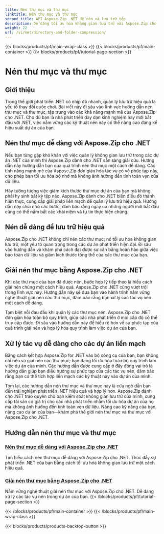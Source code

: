 ```yaml
---
title: Nén thư mục và thư mục
linktitle: Nén thư mục và thư mục
second_title: API Aspose.Zip .NET để nén và lưu trữ tệp
description: Dễ dàng tối ưu hóa không gian lưu trữ với Aspose.Zip cho .NET. Tìm hiểu các kỹ thuật nén và giải nén thư mục để nâng cao các dự án phát triển .NET của bạn.
weight: 22
url: /vi/net/directory-and-folder-compression/
---
```


{{< blocks/products/pf/main-wrap-class >}}
{{< blocks/products/pf/main-container >}}
{{< blocks/products/pf/tutorial-page-section >}}

# Nén thư mục và thư mục


## Giới thiệu

Trong thế giới phát triển .NET có nhịp độ nhanh, quản lý lưu trữ hiệu quả là yếu tố thay đổi cuộc chơi. Bài viết này đi sâu vào lĩnh vực hướng dẫn nén thư mục và thư mục, tập trung vào các khả năng mạnh mẽ của Aspose.Zip cho .NET. Cho dù bạn là nhà phát triển dày dạn kinh nghiệm hay mới bắt đầu với .NET, việc nắm vững các kỹ thuật nén này có thể nâng cao đáng kể hiệu suất dự án của bạn.

## Nén thư mục dễ dàng với Aspose.Zip cho .NET

Nếu bạn từng gặp khó khăn với việc quản lý không gian lưu trữ trong các dự án .NET của mình thì Aspose.Zip dành cho .NET sẵn sàng giải cứu. Hướng dẫn này hướng dẫn bạn qua quá trình nén thư mục một cách dễ dàng. Các tính năng mạnh mẽ của Aspose.Zip đơn giản hóa tác vụ có vẻ phức tạp này, cho phép bạn tối ưu hóa bộ nhớ mà không ảnh hưởng đến tính toàn vẹn của dữ liệu.

Hãy tưởng tượng việc giảm kích thước thư mục dự án của bạn mà không phải hy sinh bất kỳ tệp nào. Aspose.Zip dành cho .NET biến điều đó thành hiện thực, cung cấp giải pháp liền mạch để quản lý lưu trữ hiệu quả. Hướng dẫn này chia nhỏ các bước, đảm bảo rằng ngay cả những người mới bắt đầu cũng có thể nắm bắt các khái niệm và tự tin thực hiện chúng.

## Nén dễ dàng để lưu trữ hiệu quả

Aspose.Zip cho .NET không chỉ nén các thư mục; nó tối ưu hóa không gian lưu trữ, một yếu tố quan trọng trong các dự án phát triển hiện đại. Đi sâu vào hướng dẫn và khám phá cách đạt được sự cân bằng hoàn hảo giữa việc bảo toàn dữ liệu và giảm kích thước tổng thể của các thư mục của bạn.

## Giải nén thư mục bằng Aspose.Zip cho .NET

Khi các thư mục của bạn đã được nén, bước hợp lý tiếp theo là hiểu cách giải nén chúng một cách hiệu quả. Aspose.Zip cho .NET cũng vượt trội trong lĩnh vực này. Hướng dẫn này sẽ đưa bạn vào hành trình nắm vững nghệ thuật giải nén các thư mục, đảm bảo rằng bạn xử lý các tác vụ nén một cách dễ dàng.

Tạm biệt nỗi đau đầu khi quản lý các thư mục nén. Aspose.Zip cho .NET đơn giản hóa toàn bộ quy trình, giúp các nhà phát triển ở mọi cấp độ có thể truy cập được. Đi sâu vào hướng dẫn này để hiểu rõ hơn về sự phức tạp của quá trình giải nén và hợp lý hóa quy trình làm việc dự án của bạn.

## Xử lý tác vụ dễ dàng cho các dự án liền mạch

Bằng cách kết hợp Aspose.Zip for .NET vào bộ công cụ của bạn, bạn không chỉ nén và giải nén các thư mục; bạn đang tối ưu hóa toàn bộ quy trình làm việc dự án của mình. Các hướng dẫn được cung cấp ở đây đóng vai trò là hướng dẫn giúp bạn điều hướng sự phức tạp của các tác vụ nén, đảm bảo rằng bạn có thể tích hợp liền mạch các kỹ thuật này vào dự án của mình.

Tóm lại, các hướng dẫn nén thư mục và thư mục này là cửa ngõ dẫn bạn đến trải nghiệm phát triển .NET hiệu quả và hợp lý hơn. Aspose.Zip dành cho .NET trao quyền cho bạn kiểm soát không gian lưu trữ của mình, cung cấp tài sản có giá trị cho các nhà phát triển nhằm tối ưu hóa dự án của họ mà không ảnh hưởng đến tính toàn vẹn dữ liệu. Nâng cao kỹ năng của bạn, nâng cao dự án của bạn—khám phá thế giới nén thư mục và thư mục với Aspose.Zip cho .NET.
## Hướng dẫn nén thư mục và thư mục
### [Nén thư mục dễ dàng với Aspose.Zip cho .NET](./compress-directory/)
Tìm hiểu cách nén thư mục dễ dàng với Aspose.Zip cho .NET. Thúc đẩy sự phát triển .NET của bạn bằng cách tối ưu hóa không gian lưu trữ một cách hiệu quả.
### [Giải nén thư mục bằng Aspose.Zip cho .NET](./decompress-folder/)
Nắm vững nghệ thuật giải nén thư mục với Aspose.Zip cho .NET. Dễ dàng xử lý các tác vụ nén trong dự án của bạn.
{{< /blocks/products/pf/tutorial-page-section >}}

{{< /blocks/products/pf/main-container >}}
{{< /blocks/products/pf/main-wrap-class >}}

{{< blocks/products/products-backtop-button >}}
